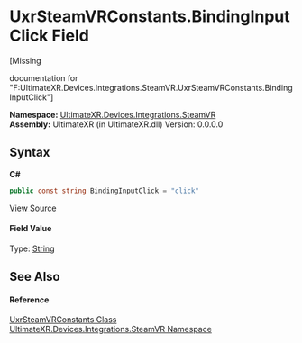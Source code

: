 # UxrSteamVRConstants.BindingInputClick Field
 

\[Missing <summary> documentation for "F:UltimateXR.Devices.Integrations.SteamVR.UxrSteamVRConstants.BindingInputClick"\]

**Namespace:**&nbsp;<a href="N_UltimateXR_Devices_Integrations_SteamVR">UltimateXR.Devices.Integrations.SteamVR</a><br />**Assembly:**&nbsp;UltimateXR (in UltimateXR.dll) Version: 0.0.0.0

## Syntax

**C#**<br />
``` C#
public const string BindingInputClick = "click"
```

<a href="UltimateXR/Scripts/Devices/Integrations/SteamVR/UxrSteamVRConstants.cs" rel="noopener noreferrer" title="View the source code">View Source</a><br />

#### Field Value
Type: <a href="https://docs.microsoft.com/dotnet/api/system.string" target="_blank" rel="noopener noreferrer">String</a>

## See Also


#### Reference
<a href="T_UltimateXR_Devices_Integrations_SteamVR_UxrSteamVRConstants">UxrSteamVRConstants Class</a><br /><a href="N_UltimateXR_Devices_Integrations_SteamVR">UltimateXR.Devices.Integrations.SteamVR Namespace</a><br />